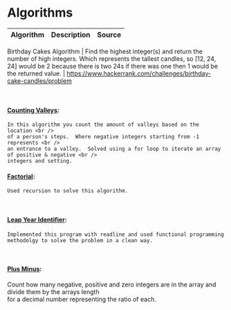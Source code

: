 # Algorithms
Algorithm | Description | Source
--- | --- | ---
<!-- #### [Apples & Oranges](#): -->
                                                                         
Birthday Cakes Algorithm |
Find the highest integer(s) and return the number of high integers. Which represents the tallest candles, so [12, 24, 24] would be 2 because there is two 24s if there was one then 1 would be the returned value. | 
https://www.hackerrank.com/challenges/birthday-cake-candles/problem

&nbsp;


<!-- #### [Compare Triplets](#): -->

#### [Counting Valleys](#):

    In this algorithm you count the amount of valleys based on the location <br />
    of a person's steps.  Where negative integers starting from -1 represents <br />
    an entrance to a valley.  Solved using a for loop to iterate an array of positive & negative <br />
    integers and setting.

<!-- #### [Diagonal Difference](#): -->

#### [Factorial](#):

    Used recursion to solve this algorithm.

&nbsp;

#### [Leap Year Identifier](#):
    Implemented this program with readline and used functional programming methodolgy to solve the problem in a clean way.

<!-- #### [Merge Sort](#): -->

&nbsp;

#### [Plus Minus](https://github.com/DariusRain/algorithm-practice/blob/master/plus-minus.js):
Count how many negative, positive and zero integers are in the array and divide them by the arrays length <br/> for a decimal number representing the ratio of each. 


<!-- #### [Simple Array Sum](#): -->



<!-- #### [Very Big Sum](#): -->
